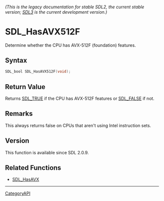 ###### (This is the legacy documentation for stable SDL2, the current stable version; [SDL3](https://wiki.libsdl.org/SDL3/) is the current development version.)
# SDL_HasAVX512F

Determine whether the CPU has AVX-512F (foundation) features.

## Syntax

```c
SDL_bool SDL_HasAVX512F(void);

```

## Return Value

Returns [SDL_TRUE](SDL_TRUE.md) if the CPU has AVX-512F features or
[SDL_FALSE](SDL_FALSE.md) if not.

## Remarks

This always returns false on CPUs that aren't using Intel instruction sets.

## Version

This function is available since SDL 2.0.9.

## Related Functions

* [SDL_HasAVX](SDL_HasAVX.md)

----
[CategoryAPI](CategoryAPI.md)
